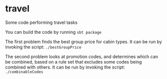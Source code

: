 # travel

Some code performing travel tasks 

You can build the code by running `sbt package`

The first problem finds the best group price for cabin types. 
It can be run by invoking the script: `./bestGroupPrice`

The second problem looks at promotion codes, and determines which can be combined,
based on a rule set that excludes some codes being combined with others.
It can be run by invoking the script: `./combinableCodes`